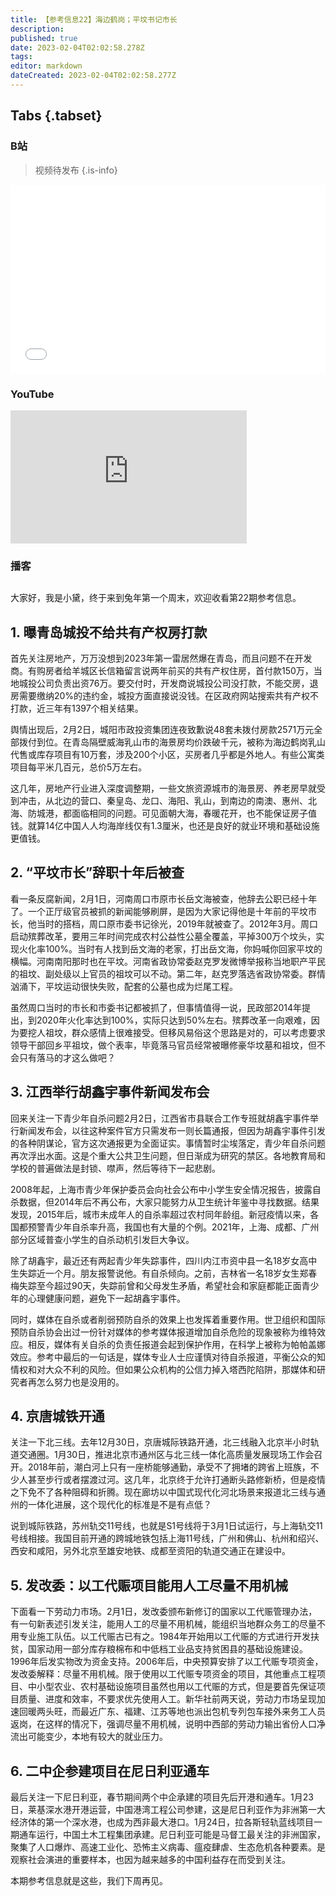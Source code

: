 ```yaml
---
title: 【参考信息22】海边鹤岗；平坟书记市长
description: 
published: true
date: 2023-02-04T02:02:58.278Z
tags: 
editor: markdown
dateCreated: 2023-02-04T02:02:58.277Z
---
```


## Tabs {.tabset}
### B站
> 视频待发布
{.is-info}


<div style="position: relative; padding: 30% 45%;">
<iframe style="position: absolute; width: 100%; height: 100%; left: 0; top: 0;" src="//player.bilibili.com/player.html?&bvid=BV号&page=1&as_wide=1&high_quality=1&danmaku=1" scrolling="no" border="0" frameborder="no" framespacing="0" allowfullscreen="true"></iframe>
</div>

### YouTube
<div style="position: relative; padding-bottom: calc(56.25% * 0.75); /* 16:9 */ width: 75%; height: 0;">
<iframe style="position: absolute; top: 0; left: 0; width: 100%; height: 100%;" src="https://www.youtube-nocookie.com/embed/nuem8UpabKg" title="YouTube video player" frameborder="0" allow="accelerometer; autoplay; clipboard-write; encrypted-media; gyroscope; picture-in-picture" allowfullscreen></iframe>
</div>
  
### 播客
<div class="podcast-player"></div>

## 

大家好，我是小黛，终于来到兔年第一个周末，欢迎收看第22期参考信息。

## 1. 曝青岛城投不给共有产权房打款

首先关注房地产，万万没想到2023年第一雷居然爆在青岛，而且问题不在开发商。有购房者给羊城区长信箱留言说两年前买的共有产权住房，首付款150万，当地城投公司负责出资76万。要交付时，开发商说城投公司没打款，不能交房，退房需要缴纳20%的违约金，城投方面直接说没钱。在区政府网站搜索共有产权不打款，近三年有1397个相关结果。

舆情出现后，2月2日，城阳市政投资集团连夜致歉说48套未拨付房款2571万元全部拨付到位。在青岛隔壁威海乳山市的海景房均价跌破千元，被称为海边鹤岗乳山代售或库存项目有10万套，涉及200个小区，买房者几乎都是外地人。有些公寓类项目每平米几百元，总价5万左右。

这几年，房地产行业进入深度调整期，一些文旅资源城市的海景房、养老房早就受到冲击，从北边的营口、秦皇岛、龙口、海阳、乳山，到南边的南澳、惠州、北海、防城港，都面临相同的问题。可见面朝大海，春暖花开，也不能保证房子值钱。就算14亿中国人人均海岸线仅有1.3厘米，也还是良好的就业环境和基础设施更值钱。

## 2. “平坟市长”辞职十年后被查

看一条反腐新闻，2月1日，河南周口市原市长岳文海被查，他辞去公职已经十年了。一个正厅级官员被抓的新闻能够刷屏，是因为大家记得他是十年前的平坟市长，他当时的搭档，周口原市委书记徐光，2019年就被查了。2012年3月。周口启动殡葬改革，要用三年时间完成农村公益性公墓全覆盖，平掉300万个坟头，实现火化率100%。当时有人找到岳文海的老家，打出岳文海，你妈喊你回家平坟的横幅。河南南阳那时也在平坟。河南省政协常委赵克罗发微博举报称当地职产平民的祖坟、副处级以上官员的祖坟可以不动。第二年，赵克罗落选省政协常委。群情汹涌下，平坟运动很快失败，配套的公墓也成为烂尾工程。

虽然周口当时的市长和市委书记都被抓了，但事情值得一说，民政部2014年提出，到2020年火化率达到100%，实际只达到50%左右。殡葬改革一向艰难，因为要挖人祖坟，群众感情上很难接受。但移风易俗这个思路是对的，可以考虑要求领导干部回乡平祖坟，做个表率，毕竟落马官员经常被曝修豪华坟墓和祖坟，但不会只有落马的才这么做吧？

## 3. 江西举行胡鑫宇事件新闻发布会

回来关注一下青少年自杀问题2月2日，江西省市县联合工作专班就胡鑫宇事件举行新闻发布会，以往这种案件官方只需发布一则长篇通报，但因为胡鑫宇事件引发的各种阴谋论，官方这次通报更为全面证实。事情暂时尘埃落定，青少年自杀问题再次浮出水面。这是个重大公共卫生问题，但日渐成为研究的禁区。各地教育局和学校的普遍做法是封锁、噤声，然后等待下一起悲剧。

2008年起，上海市青少年保护委员会向社会公布中小学生安全情况报告，披露自杀数据，但2014年后不再公布，大家只能努力从卫生统计年鉴中寻找数据。结果发现，2015年后，城市未成年人的自杀率超过农村同年龄组。新冠疫情以来，各国都预警青少年自杀率升高，我国也有大量的个例。2021年，上海、成都、广州部分区域普查小学生的自杀动机引发巨大争议。

除了胡鑫宇，最近还有两起青少年失踪事件，四川内江市资中县一名18岁女高中生失踪近一个月。朋友报警说他。有自杀倾向。之前，吉林省一名18岁女生郑春梅失踪至今超过90天，失踪前曾和父母发生矛盾，希望社会和家庭都能正面青少年的心理健康问题，避免下一起胡鑫宇事件。

同时，媒体在自杀或者削弱预防自杀的效果上也发挥着重要作用。世卫组织和国际预防自杀协会出过一份针对媒体的参考媒体报道增加自杀危险的现象被称为维特效应。相反，媒体有关自杀的负责任报道会起到保护作用，在科学上被称为帕帕盖娜效应。参考中最后的一句话是，媒体专业人士应谨慎对待自杀报道，平衡公众的知情权和对大众不利的风险。但如果公众机构的公信力掉入塔西陀陷阱，那媒体和研究者再怎么努力也是没用的。

## 4. 京唐城铁开通

关注一下北三线。去年12月30日，京唐城际铁路开通，北三线融入北京半小时轨道交通圈。1月30日，推进北京市通州区与北三线一体化高质量发展现场工作会召开。2018年前，潮白河上只有一座桥能够通勤，承受不了拥堵的跨省上班族，不少人甚至步行或者摆渡过河。这几年，北京终于允许打通断头路修新桥，但是疫情之下免不了各种阻碍和折腾。现在廊坊以中国式现代化河北场景来报道北三线与通州的一体化进展，这个现代化的标准是不是有点低？

说到城际铁路，苏州轨交11号线，也就是S1号线将于3月1日试运行，与上海轨交11号线相接。我国目前开通的跨城地铁包括上海11号线，广州和佛山、杭州和绍兴、西安和咸阳，另外北京至雄安地铁、成都至资阳的轨道交通正在建设中。

## 5. 发改委：以工代赈项目能用人工尽量不用机械

下面看一下劳动力市场。2月1日，发改委颁布新修订的国家以工代赈管理办法，有一句新表述引发关注，能用人工的尽量不用机械，能组织当地群众务工的尽量不用专业施工队伍。以工代赈古已有之。1984年开始用以工代赈的方式进行开发扶贫，国家动用一部分库存粮棉布和中低档工业品支持贫困县的基础设施建设。1996年后发实物改为资金支持。2006年后，中央预算安排了以工代赈专项资金，发改委解释：尽量不用机械。限于使用以工代赈专项资金的项目，其他重点工程项目、中小型农业、农村基础设施项目虽然也用以工代赈的方式，但是要首先保证项目质量、进度和效率，不要求优先使用人工。新华社前两天说，劳动力市场呈现加速回暖两头旺，而最近广东、福建、江苏等地也派出包机专列包车接外来务工人员返岗，在这样的情况下，强调尽量不用机械，说明中西部的劳动力输出省份人口净流出可能变少，本地有较大的就业压力。

## 6. 二中企参建项目在尼日利亚通车

最后关注一下尼日利亚，春节期间两个中企承建的项目先后开港和通车。1月23日，莱基深水港开港运营，中国港湾工程公司参建，这是尼日利亚作为非洲第一大经济体的第一个深水港，也成为西非最大港口。1月24日，拉各斯轻轨蓝线项目一期通车运行，中国土木工程集团承建。尼日利亚可能是马督工最关注的非洲国家，聚集了人口爆炸、高速工业化、恐怖主义病毒、瘟疫肆虐、生态危机各种要素。是观察社会演进的重要样本，也因为越来越多的中国利益存在而受到关注。

本期参考信息就是这些，我们下周再见。
